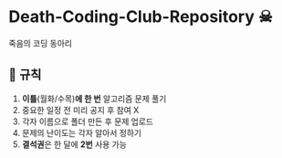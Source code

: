 # Death-Coding-Club-Repository ☠
죽음의 코딩 동아리 

## 📌 규칙 
  1. **이틀**(월화/수목)**에 한 번** 알고리즘 문제 풀기
  2. 중요한 일정 전 미리 공지 후 참여 X
  3. 각자 이름으로 폴더 만든 후 문제 업로드
  4. 문제의 난이도는 각자 알아서 정하기
  5. **결석권**은 한 달에 **2번** 사용 가능  
